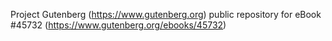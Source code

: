 Project Gutenberg (https://www.gutenberg.org) public repository for eBook #45732 (https://www.gutenberg.org/ebooks/45732)
